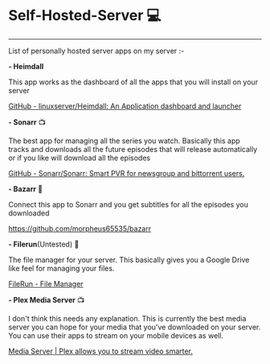 # Self-Hosted-Server :computer:
---
List of personally hosted server apps on my server :-  

**- Heimdall**

This app works as the dashboard of all the apps that you will install on your server

[GitHub - linuxserver/Heimdall: An Application dashboard and launcher](https://github.com/linuxserver/Heimdall)

**- Sonarr** :tv:

The best app for managing all the series you watch. Basically this app tracks and downloads all the future episodes that will release automatically or if you like will download all the episodes 

[GitHub - Sonarr/Sonarr: Smart PVR for newsgroup and bittorrent users.](https://github.com/Sonarr/Sonarr)

**- Bazarr** :page_facing_up:

Connect this app to Sonarr and you get subtitles for all the episodes you downloaded 

https://github.com/morpheus65535/bazarr

**- Filerun**(Untested) :open_file_folder:

The file manager for your server. This basically gives you a Google Drive like feel for managing your files.

[FileRun - File Manager](http://www.filerun.com/)

**- Plex Media Server** :tv:

I don't think this needs any explanation. This is currently the best media server you can hope for your media that you've downloaded on your server. You can use their apps to stream on your mobile devices as well.

[Media Server \| Plex allows you to stream video smarter.](https://www.plex.tv)
